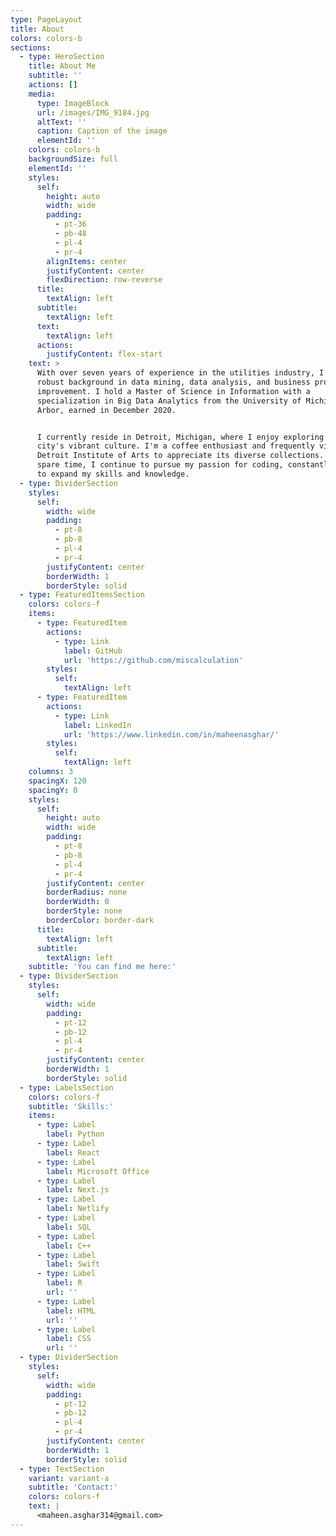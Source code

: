 ```yaml
---
type: PageLayout
title: About
colors: colors-b
sections:
  - type: HeroSection
    title: About Me
    subtitle: ''
    actions: []
    media:
      type: ImageBlock
      url: /images/IMG_9184.jpg
      altText: ''
      caption: Caption of the image
      elementId: ''
    colors: colors-b
    backgroundSize: full
    elementId: ''
    styles:
      self:
        height: auto
        width: wide
        padding:
          - pt-36
          - pb-48
          - pl-4
          - pr-4
        alignItems: center
        justifyContent: center
        flexDirection: row-reverse
      title:
        textAlign: left
      subtitle:
        textAlign: left
      text:
        textAlign: left
      actions:
        justifyContent: flex-start
    text: >
      With over seven years of experience in the utilities industry, I possess a
      robust background in data mining, data analysis, and business process
      improvement. I hold a Master of Science in Information with a
      specialization in Big Data Analytics from the University of Michigan, Ann
      Arbor, earned in December 2020.


      I currently reside in Detroit, Michigan, where I enjoy exploring the
      city's vibrant culture. I'm a coffee enthusiast and frequently visit the
      Detroit Institute of Arts to appreciate its diverse collections. In my
      spare time, I continue to pursue my passion for coding, constantly seeking
      to expand my skills and knowledge. 
  - type: DividerSection
    styles:
      self:
        width: wide
        padding:
          - pt-8
          - pb-8
          - pl-4
          - pr-4
        justifyContent: center
        borderWidth: 1
        borderStyle: solid
  - type: FeaturedItemsSection
    colors: colors-f
    items:
      - type: FeaturedItem
        actions:
          - type: Link
            label: GitHub
            url: 'https://github.com/miscalculation'
        styles:
          self:
            textAlign: left
      - type: FeaturedItem
        actions:
          - type: Link
            label: LinkedIn
            url: 'https://www.linkedin.com/in/maheenasghar/'
        styles:
          self:
            textAlign: left
    columns: 3
    spacingX: 120
    spacingY: 0
    styles:
      self:
        height: auto
        width: wide
        padding:
          - pt-8
          - pb-8
          - pl-4
          - pr-4
        justifyContent: center
        borderRadius: none
        borderWidth: 0
        borderStyle: none
        borderColor: border-dark
      title:
        textAlign: left
      subtitle:
        textAlign: left
    subtitle: 'You can find me here:'
  - type: DividerSection
    styles:
      self:
        width: wide
        padding:
          - pt-12
          - pb-12
          - pl-4
          - pr-4
        justifyContent: center
        borderWidth: 1
        borderStyle: solid
  - type: LabelsSection
    colors: colors-f
    subtitle: 'Skills:'
    items:
      - type: Label
        label: Python
      - type: Label
        label: React
      - type: Label
        label: Microsoft Office
      - type: Label
        label: Next.js
      - type: Label
        label: Netlify
      - type: Label
        label: SQL
      - type: Label
        label: C++
      - type: Label
        label: Swift
      - type: Label
        label: R
        url: ''
      - type: Label
        label: HTML
        url: ''
      - type: Label
        label: CSS
        url: ''
  - type: DividerSection
    styles:
      self:
        width: wide
        padding:
          - pt-12
          - pb-12
          - pl-4
          - pr-4
        justifyContent: center
        borderWidth: 1
        borderStyle: solid
  - type: TextSection
    variant: variant-a
    subtitle: 'Contact:'
    colors: colors-f
    text: |
      <maheen.asghar314@gmail.com>
---
```

